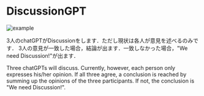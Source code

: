 # DiscussionGPT
![example](https://github.com/Shuto-Sekino/DiscussionGPT/assets/76238675/9313c34f-1de0-4312-bd73-fae6c42e4bcb)

3人のchatGPTがDiscussionをします．ただし現状は各人が意見を述べるのみです．
3人の意見が一致した場合，結論が出ます．一致しなかった場合，"We need Discussion!"が出ます．

Three chatGPTs will discuss. Currently, however, each person only expresses his/her opinion.
If all three agree, a conclusion is reached by summing up the opinions of the three participants. If not, the conclusion is "We need Discussion!".





